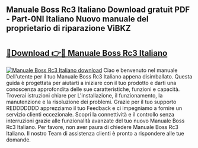 ## Manuale Boss Rc3 Italiano Download gratuit PDF - Part-0Nl Italiano Nuovo manuale del proprietario di riparazione ViBKZ

# <h2><a href="http://dfe2rpo.blite.top/?on=Manuale+Boss+Rc3+Italiano">🔗Download 👉🔴 Manuale Boss Rc3 Italiano</a></h2>

[![Manuale Boss Rc3 Italiano download](https://i.imgur.com/lujVjoI.png)](http://dfe2rpo.blite.top/?on=Manuale+Boss+Rc3+Italiano)
Ciao e benvenuto nel manuale Dell'utente per il tuo Manuale Boss Rc3 Italiano appena disimballato. Questa guida è progettata per aiutarti a iniziare con il tuo prodotto e darti una conoscenza approfondita delle sue caratteristiche, funzioni e capacità. Troverai istruzioni chiare per L'installazione, il funzionamento, la manutenzione e la risoluzione dei problemi. Grazie per il tuo supporto REDDDDDDD apprezziamo il tuo Feedback e ci impegniamo a fornire un servizio clienti eccezionale. Scopri la connettività e il controllo senza interruzioni grazie alle funzionalità avanzate del tuo nuovo Manuale Boss Rc3 Italiano. Per favore, non aver paura di chiedere Manuale Boss Rc3 Italiano. Il nostro Team di assistenza clienti è pronto a rispondere alle tue domande.
